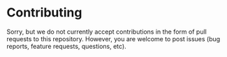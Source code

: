 <!--
Copyright (C) 2025 Mitsubishi Electric Research Laboratories (MERL)

SPDX-License-Identifier: AGPL-3.0-or-later
-->
# Contributing

Sorry, but we do not currently accept contributions in the form of pull requests to this repository. However, you are welcome to post issues (bug reports, feature requests, questions, etc).
